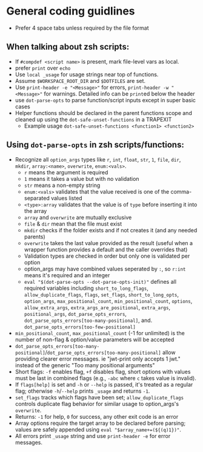 # General coding guidlines
- Prefer 4 space tabs unless required by the file format

## When talking about zsh scripts:
- If `#compdef <script name>` is present, mark file-level vars as local.
- prefer `print` over `echo`
- Use `local _usage` for usage strings near top of functions.
- Assume `$WORKSPACE_ROOT_DIR` and `$DOTFILES` are set.
- Use `print-header -e "<Message>"` for errors, `print-header -w "<Message>"` for warnings. Detailed info can be `print`ed below the header
- use `dot-parse-opts` to parse function/script inputs except in super basic cases
- Helper functions should be declared in the parent functions scope and cleaned up using the `dot-safe-unset-functions` in a TRAPEXIT
  - Example usage `dot-safe-unset-functions <function1> <function2>`

## Using `dot-parse-opts` in zsh scripts/functions:
- Recognize all `option_args` types like `r`, `int`, `float`, `str`, `1`, `file`, `dir`, `mkdir`, `array:<name>`, `overwrite`, `enum:<vals>`.
    - `r` means the argument is required
    - `1` means it takes a value but with no validation
    - `str` means a non-empty string
    - `enum:<vals>` validates that the value received is one of the comma-separated values listed
    - `<type>:array` validates that the value is of `type` before inserting it into the array
    - `array` and `overwrite` are mutually exclusive
    - `file` & `dir` mean that the file must exist
    - `mkdir` checks if the folder exists and if not creates it (and any needed parents)
    - `overwrite` takes the last value provided as the result (useful when a wrapper function provides a default and the caller overrides that)
    - Validation types are checked in order but only one is validated per option
    - option_args may have combined values seperated by `:`, so `r:int` means it's required and an integer
  - `eval "$(dot-parse-opts --dot-parse-opts-init)"` defines all required variables including `short_to_long_flags`, `allow_duplicate_flags`, `flags`, `set_flags`, `short_to_long_opts`, `option_args`, `max_positional_count`, `min_positional_count`, `options`, `allow_extra_args`, `extra_args_are_positional`, `extra_args`, `positional_args`, `dot_parse_opts_errors`, `dot_parse_opts_errors[too-many-positional]`, and. `dot_parse_opts_errors[too-few-positional]`
- `min_positional_count`, `max_positional_count` (-1 for unlimited) is the number of non-flag & option/value parameters will be accepted
- `dot_parse_opts_errors[too-many-positional]`/`dot_parse_opts_errors[too-many-positional]` allow providing clearer error messages. ie "jwt-print only accepts 1 jwt." instead of the generic "Too many positional arguments"
- Short flags: `-f` enables flag, `+f` disables flag, short options with values must be last in combined flags (e.g., `-abc` where `c` takes value is invalid).
- If `flags[help]` is set and `-h` or `--help` is passed, it's treated as a regular flag; otherwise `-h`/`--help` prints `_usage` and returns `-1`.
- `set_flags` tracks which flags have been set; `allow_duplicate_flags` controls duplicate flag behavior for similar usage to option_args's `overwrite`.
- Returns: `-1` for help, `0` for success, any other exit code is an error
- Array options require the target array to be declared before parsing; values are safely appended using `eval "$array_name+=(${(q)1})"`.
- All errors print `_usage` string and use `print-header -e` for error messages.
